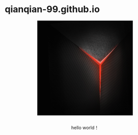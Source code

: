 # qianqian-99.github.io
<p align="center" style="margin-bottom: 25px;">
  <img src="153902ovt00w3fha44fmu2.png" width="300" height="300">


<P align="center">hello world！</p>

</p>
